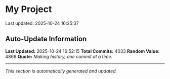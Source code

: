 # My Project


Last updated: 2025-10-24 16:25:37








































































































































































































































































































































































































































































































































































































































































































































































































































































































































































































































































































































































































































































































































































































































































































































































































































































































































































































































































































































































































































































































































































































































































































































































































































































































































































































































































































































































































































































































































































































































































































































































































































































































































































































































































































































































































































































































































































































































































































































































































































































































































































































































































































































































































































































































































































































## Auto-Update Information

**Last Updated:** 2025-10-24 16:52:15
**Total Commits:** 4033
**Random Value:** 4868
**Quote:** _Making history, one commit at a time._

---
_This section is automatically generated and updated._